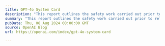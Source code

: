 ```yaml
---
title: GPT-4o System Card
description: "This report outlines the safety work carried out prior to releasing GPT-4o including external red teaming, frontier risk evaluations according to our Preparedness Framework, and an overview of the mitigations we built in to address key risk areas."
summary: "This report outlines the safety work carried out prior to releasing GPT-4o including external red teaming, frontier risk evaluations according to our Preparedness Framework, and an overview of the mitigations we built in to address key risk areas."
pubDate: Thu, 08 Aug 2024 00:00:00 GMT
source: OpenAI Blog
url: https://openai.com/index/gpt-4o-system-card

---
```


